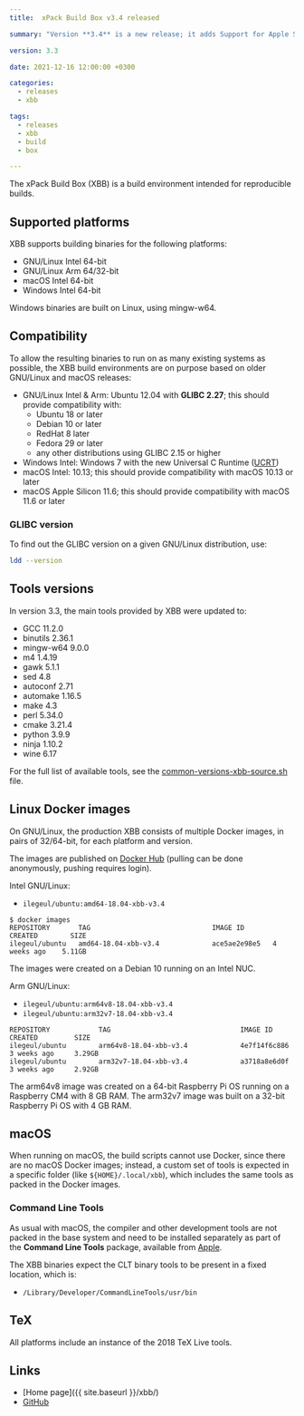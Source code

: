 ```yaml
---
title:  xPack Build Box v3.4 released

summary: "Version **3.4** is a new release; it adds Support for Apple Silicon."

version: 3.3

date: 2021-12-16 12:00:00 +0300

categories:
  - releases
  - xbb

tags:
  - releases
  - xbb
  - build
  - box

---
```


The xPack Build Box (XBB) is a build environment intended for reproducible builds.

## Supported platforms

XBB supports building binaries for the following platforms:

- GNU/Linux Intel 64-bit
- GNU/Linux Arm 64/32-bit
- macOS Intel 64-bit
- Windows Intel 64-bit

Windows binaries are built on Linux, using mingw-w64.

## Compatibility

To allow the resulting binaries to run on as many existing systems
as possible, the XBB build environments are on purpose based on older
GNU/Linux and macOS releases:

- GNU/Linux Intel & Arm: Ubuntu 12.04 with **GLIBC 2.27**; this
should provide compatibility with:
  - Ubuntu 18 or later
  - Debian 10 or later
  - RedHat 8 later
  - Fedora 29 or later
  - any other distributions using GLIBC 2.15 or higher
- Windows Intel: Windows 7 with the new Universal C Runtime
  ([UCRT](https://support.microsoft.com/en-us/topic/update-for-universal-c-runtime-in-windows-c0514201-7fe6-95a3-b0a5-287930f3560c))
- macOS Intel: 10.13; this should provide compatibility with macOS 10.13 or later
- macOS Apple Silicon 11.6; this should provide compatibility with macOS 11.6 or later


### GLIBC version

To find out the GLIBC version on a given GNU/Linux distribution, use:

```sh
ldd --version
```

## Tools versions

In version 3.3, the main tools provided by XBB were updated to:

- GCC 11.2.0
- binutils 2.36.1
- mingw-w64 9.0.0
- m4 1.4.19
- gawk 5.1.1
- sed 4.8
- autoconf 2.71
- automake 1.16.5
- make 4.3
- perl 5.34.0
- cmake 3.21.4
- python 3.9.9
- ninja 1.10.2
- wine 6.17

For the full list of available tools, see the
[common-versions-xbb-source.sh](https://github.com/xpack/xpack-build-box/blob/master/helper/common-versions-xbb-source.sh) file.

## Linux Docker images

On GNU/Linux, the production XBB consists of multiple Docker images,
in pairs of 32/64-bit, for each platform and version.

The images are published on
[Docker Hub](https://hub.docker.com/repository/docker/ilegeul/ubuntu)
(pulling can be done anonymously, pushing requires login).

Intel GNU/Linux:

- `ilegeul/ubuntu:amd64-18.04-xbb-v3.4`

```console
$ docker images
REPOSITORY       TAG                              IMAGE ID       CREATED        SIZE
ilegeul/ubuntu   amd64-18.04-xbb-v3.4             ace5ae2e98e5   4 weeks ago    5.11GB
```

The images were created on a Debian 10
running on an Intel NUC.

Arm GNU/Linux:

- `ilegeul/ubuntu:arm64v8-18.04-xbb-v3.4`
- `ilegeul/ubuntu:arm32v7-18.04-xbb-v3.4`

```console
REPOSITORY            TAG                                IMAGE ID       CREATED         SIZE
ilegeul/ubuntu        arm64v8-18.04-xbb-v3.4             4e7f14f6c886   3 weeks ago     3.29GB
ilegeul/ubuntu        arm32v7-18.04-xbb-v3.4             a3718a8e6d0f   3 weeks ago     2.92GB
```

The arm64v8 image was created on a 64-bit Raspberry Pi OS
running on a Raspberry CM4 with 8 GB RAM. The arm32v7 image was built on a
32-bit Raspberry Pi OS with 4 GB RAM.

## macOS

When running on macOS, the build scripts cannot use Docker, since there
are no macOS Docker images; instead,
a custom set of tools is expected in a specific folder
(like `${HOME}/.local/xbb`),
which includes the same tools as packed in the Docker images.

### Command Line Tools

As usual with macOS, the compiler and other development tools are not
packed in the base system and need to be installed separately as part of the
**Command Line Tools** package, available from
[Apple](https://developer.apple.com).

The XBB binaries expect the CLT binary tools to be present in a
fixed location, which is:

- `/Library/Developer/CommandLineTools/usr/bin`

## TeX

All platforms include an instance of the 2018 TeX Live tools.

## Links

- [Home page]({{ site.baseurl }}/xbb/)
- [GitHub](https://github.com/xpack/xpack-build-box/)
